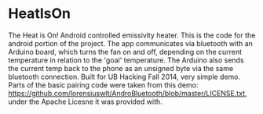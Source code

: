 # HeatIsOn
The Heat is On! Android controlled emissivity heater.
This is the code for the android portion of the project. The app communicates via bluetooth with an Arduino board, which turns the
fan on and off, depending on the current temperature in relation to the 'goal' temperature. The Arduino also sends the current
temp back to the phone as an unsigned byte via the same bluetooth connection. Built for UB Hacking Fall 2014, very simple demo. Parts of the basic pairing code were taken from this demo: https://github.com/lorensiuswlt/AndroBluetooth/blob/master/LICENSE.txt, under the Apache Licesne it was provided with. 

